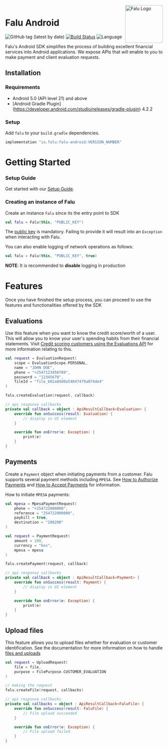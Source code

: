 <a href="https://www.falu.io">
    <img src="https://cdn.falu.io/tools/logo.png" alt="Falu Logo" title="Falu" width="120" height="120" align="right">
</a>

# Falu Android

![GitHub tag (latest by date)](https://img.shields.io/github/v/tag/tinglesoftware/falu-android?label=gradle)
[![Build Status](https://dev.azure.com/tingle/Core/_apis/build/status/Falu/Falu%20SDK%20-%20android?repoName=tinglesoftware%2Ffalu-android&branchName=refs%2Fpull%2F15%2Fmerge)](https://dev.azure.com/tingle/Core/_build/latest?definitionId=510&repoName=tinglesoftware%2Ffalu-android&branchName=refs%2Fpull%2F15%2Fmerge)
![Language](https://img.shields.io/badge/language-Kotlin%205.0-green.svg)

Falu's Android SDK simplifies the process of building excellent financial services into Android
applications. We expose APIs that will enable to you to make payment and client evaluation requests.

## Installation

### Requirements

* Android 5.0 (API level 21) and above
* [Android Gradle Plugin] (https://developer.android.com/studio/releases/gradle-plugin) 4.2.2

### Setup

Add `falu` to your `build.gradle` dependencies.

```gradle
implementation "io.falu:falu-android:VERSION_NUMBER"
```

# Getting Started
 
### Setup Guide

Get started with our [Setup Guide](https://docs.falu.io/guides/developer/quickstart).

### Creating an instance of Falu

Create an instance `Falu` since its the entry point to SDK

```kotlin
val falu = Falu(this, "PUBLIC_KEY")
```

The [public key](https://docs.falu.io/guides/keys) is mandatory. Failing to provide it will result
into an `Exception` when interacting with Falu.

You can also enable logging of network operations as follows:

```kotlin
val falu = Falu(this, "PUBLIC_KEY", true)
```

**NOTE**: It is recommended to **disable** logging in production

# Features

Once you have finished the setup process, you can proceed to use the features and functionalities
offered by the SDK

## Evaluations

Use this feature when you want to know the credit score/worth of a user. This will allow you to know
your user's spending habits from their financial statements.
Visit [Credit scoring customers using the Evaluations API](https://docs.falu.io/guides/evaluations)
for more information relating to this.

```kotlin
val request = EvaluationRequest(
    scope = EvaluationScope.PERSONAL,
    name = "JOHN DOE",
    phone = "+2547123456789",
    password = "12345678",
    fileId = "file_602a8dd0a54847479a874de4"
)

falu.createEvaluation(request, callback)

// api response callbacks
private val callback = object : ApiResultCallback<Evaluation> {
    override fun onSuccess(result: Evaluation) {
        // display in UI element
    }

    override fun onError(e: Exception) {
        print(e)
    }
}    
```

## Payments

Create a `Payment` object when initiating payments from a customer. Falu supports several payment
methods including `MPESA`.
See [How to Authorize Payments](https://docs.falu.io/guides/payments/authorizations) and
[How to Accept Payments](https://docs.falu.io/guides/payments) for information.

How to initiate `MPESA` payments:

```kotlin
val mpesa = MpesaPaymentRequest(
    phone = "+254722000000",
    reference = "254722000000",
    paybill = true,
    destination = "200200"
)

val request = PaymentRequest(
    amount = 100,
    currency = "kes",
    mpesa = mpesa
)

falu.createPayment(request, callback)

// api response callbacks
private val callback = object : ApiResultCallback<Payment> {
    override fun onSuccess(result: Payment) {
        // display in UI element
    }

    override fun onError(e: Exception) {
        print(e)
    }
} 
```

## Upload files

This feature allows you to upload files whether for evaluation or customer identification. See the
documentation for more information on how to
handle [files and uploads](https://docs.falu.io/guides/files)

```kotlin
val request = UploadRequest(     
    file = file,
    purpose = FilePurpose.CUSTOMER_EVALUATION
)

// making the request
falu.createFile(request, callbacks)

// api response callbacks
private val callbacks = object : ApiResultCallback<FaluFile> {
    override fun onSuccess(result: FaluFile) {
        // File upload succeeded
    }

    override fun onError(e: Exception) {
        // File upload failed
    }
}
```